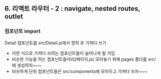 ## 6. 리액트 라우터 - 2 : navigate, nested routes, outlet

### 컴포넌트 import 
Detail 컴포넌트를 src/Detail.js에서 정의 후 가져다 쓰기
- 이런 식으로 가져다 쓰려는 컴포넌트들이 늘어나게 될 거임
- 비슷한 기능을 하는 컴포넌트들끼리(페이지.js) 모아놓기 위해 pages 폴더를 src/ 에 생성하자~~~
- 비슷하게 단위 컴포넌트들은 src/components에 모아두고 가져다 쓰자~~~